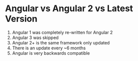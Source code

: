 # Angular vs Angular 2 vs Latest Version
01. Angular 1 was completely re-written for Angular 2
02. Angular 3 was skipped
03. Angular 2+ is the same framework only updated
04. There is an update every ~6 months
05. Angular is very backwards compatible